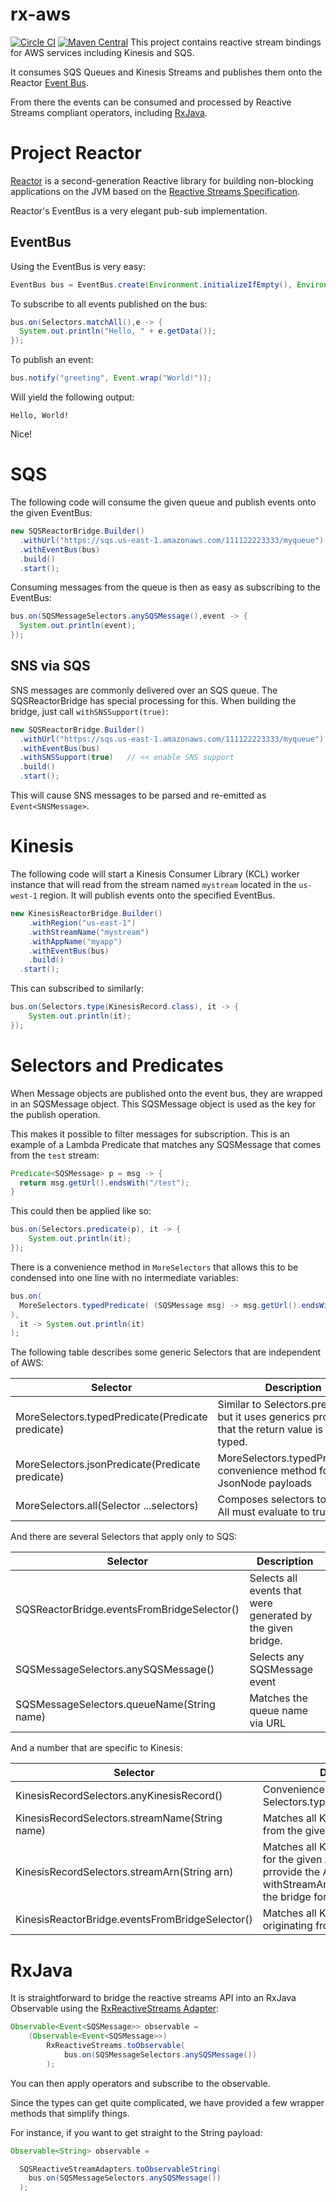 # rx-aws

[![Circle CI](https://circleci.com/gh/LendingClub/rx-aws/tree/master.svg?style=svg)](https://circleci.com/gh/LendingClub/rx-aws/tree/master)
[![Maven Central](https://maven-badges.herokuapp.com/maven-central/io.macgyver.rx-aws/rx-aws/badge.svg)](https://maven-badges.herokuapp.com/maven-central/io.macgyver.rx-aws/rx-aws)
This project contains reactive stream bindings for AWS services including Kinesis and SQS.  

It consumes SQS Queues and Kinesis Streams and publishes them onto
the Reactor [Event Bus](https://projectreactor.io/ext/docs/reference/#bus-publish-subscribe).  

From there the events can be consumed and processed by Reactive Streams compliant operators, including [RxJava](https://github.com/ReactiveX/RxJava/wiki).


# Project Reactor 

[Reactor](https://projectreactor.io/) is a second-generation Reactive library for building non-blocking applications on
the JVM based on the [Reactive Streams Specification](https://github.com/reactive-streams/reactive-streams-jvm/blob/master/README.md).

Reactor's EventBus is a very elegant pub-sub implementation.

## EventBus

Using the EventBus is very easy:

```java
EventBus bus = EventBus.create(Environment.initializeIfEmpty(), Environment.THREAD_POOL);
```

To subscribe to all events published on the bus:

```java
bus.on(Selectors.matchAll(),e -> {
  System.out.println("Hello, " + e.getData());
});
````

To publish an event:

```java
bus.notify("greeting", Event.wrap("World!"));
```

Will yield the following output:
```
Hello, World!
```

Nice!

# SQS

The following code will consume the given queue and publish events onto the given EventBus:

```java
new SQSReactorBridge.Builder()
  .withUrl("https://sqs.us-east-1.amazonaws.com/111122223333/myqueue")
  .withEventBus(bus)
  .build()
  .start();
```

Consuming messages from the queue is then as easy as subscribing to the EventBus:

```java
bus.on(SQSMessageSelectors.anySQSMessage(),event -> {
  System.out.println(event);
});
```

## SNS via SQS

SNS messages are commonly delivered over an SQS queue.  The SQSReactorBridge has special processing for this.  When building the bridge, just call
```withSNSSupport(true)```:

```java
new SQSReactorBridge.Builder()
  .withUrl("https://sqs.us-east-1.amazonaws.com/111122223333/myqueue")
  .withEventBus(bus)
  .withSNSSupport(true)   // << enable SNS support
  .build()
  .start();
```

This will cause SNS messages to be parsed and re-emitted as ```Event<SNSMessage>```.

# Kinesis

The following code will start a Kinesis Consumer Library (KCL) worker instance that will read 
from the stream named ```mystream``` located in the ```us-west-1``` region.  It will publish events
onto the specified EventBus.

```java
new KinesisReactorBridge.Builder()
	.withRegion("us-east-1")
	.withStreamName("mystream")
	.withAppName("myapp")
	.withEventBus(bus)
	.build()
  .start();
```
This can subscribed to similarly:

```java
bus.on(Selectors.type(KinesisRecord.class), it -> {
    System.out.println(it);
});
```

# Selectors and Predicates

When Message objects are published onto the event bus, they are wrapped in an SQSMessage object.  This SQSMessage object is used as the key for the
publish operation.

This makes it possible to filter messages for subscription.  This is an example of a Lambda Predicate that matches any SQSMessage that comes from the ```test``` stream:

```java
Predicate<SQSMessage> p = msg -> {
  return msg.getUrl().endsWith("/test");
}
```

This could then be applied like so:

```java
bus.on(Selectors.predicate(p), it -> {
    System.out.println(it);
});
```

There is a convenience method in ```MoreSelectors``` that allows this to be condensed into one line with no intermediate variables:

```java
bus.on(
  MoreSelectors.typedPredicate( (SQSMessage msg) -> msg.getUrl().endsWith("/test")
), 
  it -> System.out.println(it)
);
```

The following table describes some generic Selectors that are independent of AWS:

|  Selector | Description |
|-----------|-------------|
| MoreSelectors.typedPredicate(Predicate<T> predicate) | Similar to Selectors.predicate(), but it uses generics properly to that the return value is properly typed. |
| MoreSelectors.jsonPredicate(Predicate<JsonNode> predicate)  | MoreSelectors.typedPredicate() convenience method for JsonNode payloads |
| MoreSelectors.all(Selector ...selectors) | Composes selectors together.  All must evaluate to true. |

And there are several Selectors that apply only to SQS:

| Selector | Description |
|----------|-------------|
| SQSReactorBridge.eventsFromBridgeSelector() | Selects all events that were generated by the given bridge.  |
| SQSMessageSelectors.anySQSMessage() | Selects any SQSMessage event |
| SQSMessageSelectors.queueName(String name) | Matches the queue name via URL |


And a number that are specific to Kinesis:

| Selector | Description |
|----------| ----------- |
| KinesisRecordSelectors.anyKinesisRecord() | Convenience for Selectors.type(KinesisRecord.class)|
| KinesisRecordSelectors.streamName(String name) | Matches all KinesisRecord events from the given stream |
| KinesisRecordSelectors.streamArn(String arn) | Matches all KinesisRecord events for the given ARN. You must prrovide the ARN via withStreamArn() when constructing the bridge for this to work.|
| KinesisReactorBridge.eventsFromBridgeSelector() | Matches all KinesisRecord events originating from the given bridge |

# RxJava 

It is straightforward to bridge the reactive streams API into an RxJava Observable using the [RxReactiveStreams Adapter](https://github.com/ReactiveX/RxJavaReactiveStreams):

```java
Observable<Event<SQSMessage>> observable = 
    (Observable<Event<SQSMessage>>) 
        RxReactiveStreams.toObservable( 
            bus.on(SQSMessageSelectors.anySQSMessage())
        );
```
You can then apply operators and subscribe to the observable.

Since the types can get quite complicated, we have provided a few wrapper methods that simplify things. 

For instance, if you want to get straight to the String payload:

```java
Observable<String> observable = 

  SQSReactiveStreamAdapters.toObservableString(
    bus.on(SQSMessageSelectors.anySQSMessage())
  );
```
